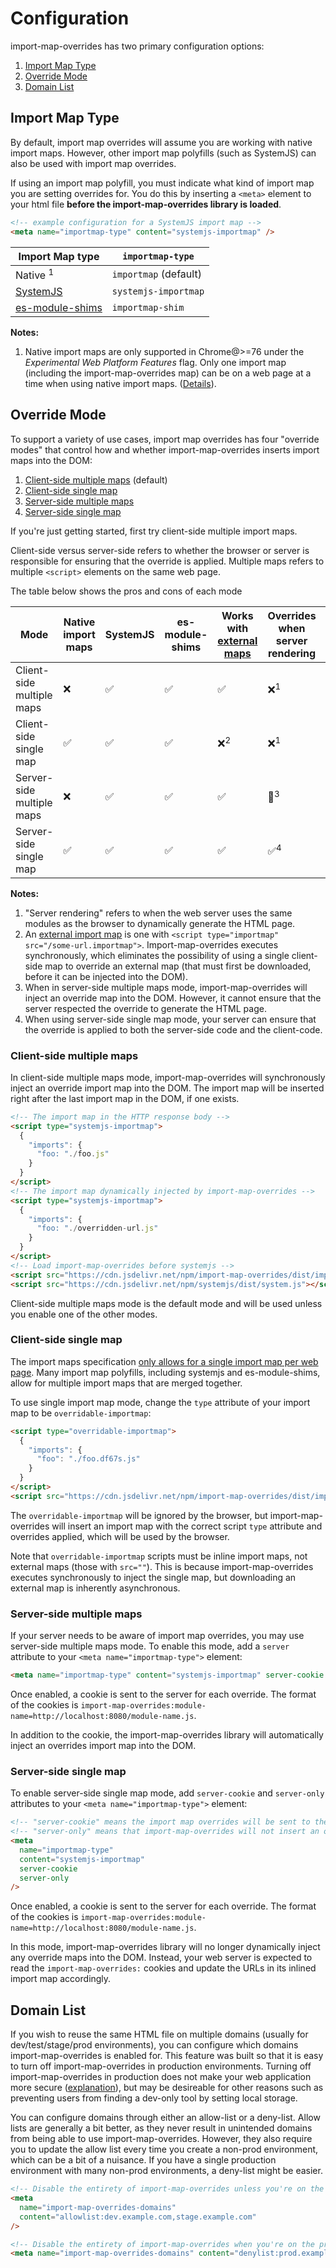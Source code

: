 # Configuration

import-map-overrides has two primary configuration options:

1. [Import Map Type](#import-map-type)
2. [Override Mode](#override-mode)
3. [Domain List](#domain-control)

## Import Map Type

By default, import map overrides will assume you are working with native import maps. However, other import map polyfills (such as SystemJS) can also be used with import map overrides.

If using an import map polyfill, you must indicate what kind of import map you are setting overrides for. You do this by inserting a `<meta>`
element to your html file **before the import-map-overrides library is loaded**.

```html
<!-- example configuration for a SystemJS import map -->
<meta name="importmap-type" content="systemjs-importmap" />
```

| Import Map type                                                  | `importmap-type`      |
| ---------------------------------------------------------------- | --------------------- |
| Native <sup>1</sup>                                              | `importmap` (default) |
| [SystemJS](https://github.com/systemjs/systemjs)                 | `systemjs-importmap`  |
| [es-module-shims](https://github.com/guybedford/es-module-shims) | `importmap-shim`      |

**Notes:**

1. Native import maps are only supported in Chrome@>=76 under the _Experimental Web Platform Features_ flag. Only one import map (including the import-map-overrides map) can be on a web page at a time when using native import maps. ([Details](https://github.com/WICG/import-maps/issues/199)).

## Override Mode

To support a variety of use cases, import map overrides has four "override modes" that control how and whether import-map-overrides inserts import maps into the DOM:

1. [Client-side multiple maps](#client-side-multiple-maps) (default)
1. [Client-side single map](#client-side-single-map)
1. [Server-side multiple maps](#server-side-multiple-maps)
1. [Server-side single map](#server-side-single-map)

If you're just getting started, first try client-side multiple import maps.

Client-side versus server-side refers to whether the browser or server is responsible for ensuring that the override is applied. Multiple maps refers to multiple `<script>` elements on the same web page.

The table below shows the pros and cons of each mode

| Mode                      | Native import maps | SystemJS           | es-module-shims    | Works with [external maps](https://github.com/WICG/import-maps#installation) | Overrides when server rendering | Easy to set up     |
| ------------------------- | ------------------ | ------------------ | ------------------ | ---------------------------------------------------------------------------- | ------------------------------- | ------------------ |
| Client-side multiple maps | :x:                | :white_check_mark: | :white_check_mark: | :white_check_mark:                                                           | :x:<sup>1</sup>                 | :white_check_mark: |
| Client-side single map    | :white_check_mark: | :white_check_mark: | :white_check_mark: | :x:<sup>2</sup>                                                              | :x:<sup>1</sup>                 | :white_check_mark: |
| Server-side multiple maps | :x:                | :white_check_mark: | :white_check_mark: | :white_check_mark:                                                           | :thinking:<sup>3</sup>          | :x:                |
| Server-side single map    | :white_check_mark: | :white_check_mark: | :white_check_mark: | :white_check_mark:                                                           | :white_check_mark:<sup>4</sup>  | :x:                |

**Notes:**

1. "Server rendering" refers to when the web server uses the same modules as the browser to dynamically generate the HTML page.
1. An [external import map](https://github.com/WICG/import-maps#installation) is one with `<script type="importmap" src="/some-url.importmap">`. Import-map-overrides executes synchronously, which eliminates the possibility of using a single client-side map to override an external map (that must first be downloaded, before it can be injected into the DOM).
1. When in server-side multiple maps mode, import-map-overrides will inject an override map into the DOM. However, it cannot ensure that the server respected the override to generate the HTML page.
1. When using server-side single map mode, your server can ensure that the override is applied to both the server-side code and the client-code.

### Client-side multiple maps

In client-side multiple maps mode, import-map-overrides will synchronously inject an override import map into the DOM. The import map will be inserted right after the last import map in the DOM, if one exists.

```html
<!-- The import map in the HTTP response body -->
<script type="systemjs-importmap">
  {
    "imports": {
      "foo: "./foo.js"
    }
  }
</script>
<!-- The import map dynamically injected by import-map-overrides -->
<script type="systemjs-importmap">
  {
    "imports": {
      "foo: "./overridden-url.js"
    }
  }
</script>
<!-- Load import-map-overrides before systemjs -->
<script src="https://cdn.jsdelivr.net/npm/import-map-overrides/dist/import-map-overrides.js"></script>
<script src="https://cdn.jsdelivr.net/npm/systemjs/dist/system.js"></script>
```

Client-side multiple maps mode is the default mode and will be used unless you enable one of the other modes.

### Client-side single map

The import maps specification [only allows for a single import map per web page](https://github.com/WICG/import-maps/#multiple-import-map-support). Many import map polyfills, including systemjs and es-module-shims, allow for multiple import maps that are merged together.

To use single import map mode, change the `type` attribute of your import map to be `overridable-importmap`:

```html
<script type="overridable-importmap">
  {
    "imports": {
      "foo": "./foo.df67s.js"
    }
  }
</script>
<script src="https://cdn.jsdelivr.net/npm/import-map-overrides/dist/import-map-overrides.js"></script>
```

The `overridable-importmap` will be ignored by the browser, but import-map-overrides will insert an import map with the correct script `type` attribute and overrides applied, which will be used by the browser.

Note that `overridable-importmap` scripts must be inline import maps, not external maps (those with `src=""`). This is because import-map-overrides executes synchronously to inject the single map, but downloading an external map is inherently asynchronous.

### Server-side multiple maps

If your server needs to be aware of import map overrides, you may use server-side multiple maps mode. To enable this mode, add a `server` attribute to your `<meta name="importmap-type">` element:

```html
<meta name="importmap-type" content="systemjs-importmap" server-cookie />
```

Once enabled, a cookie is sent to the server for each override. The format of the cookies is `import-map-overrides:module-name=http://localhost:8080/module-name.js`.

In addition to the cookie, the import-map-overrides library will automatically inject an overrides import map into the DOM.

### Server-side single map

To enable server-side single map mode, add `server-cookie` and `server-only` attributes to your `<meta name="importmap-type">` element:

```html
<!-- "server-cookie" means the import map overrides will be sent to the server in a cookie --->
<!-- "server-only" means that import-map-overrides will not insert an override map into the DOM -->
<meta
  name="importmap-type"
  content="systemjs-importmap"
  server-cookie
  server-only
/>
```

Once enabled, a cookie is sent to the server for each override. The format of the cookies is `import-map-overrides:module-name=http://localhost:8080/module-name.js`.

In this mode, import-map-overrides library will no longer dynamically inject any override maps into the DOM. Instead, your web server is expected to read the `import-map-overrides:` cookies and update the URLs in its inlined import map accordingly.

## Domain List

If you wish to reuse the same HTML file on multiple domains (usually for dev/test/stage/prod environments), you can configure which domains import-map-overrides is enabled for. This feature was built so that it is easy to turn off import-map-overrides in production environments. Turning off import-map-overrides in production does not make your web application more secure ([explanation](./security.md)), but may be desireable for other reasons such as preventing users from finding a dev-only tool by setting local storage.

You can configure domains through either an allow-list or a deny-list. Allow lists are generally a bit better, as they never result in unintended domains from being able to use import-map-overrides. However, they also require you to update the allow list every time you create a non-prod environment, which can be a bit of a nuisance. If you have a single production environment with many non-prod environments, a deny-list might be easier.

```html
<!-- Disable the entirety of import-map-overrides unless you're on the dev or stage environments -->
<meta
  name="import-map-overrides-domains"
  content="allowlist:dev.example.com,stage.example.com"
/>

<!-- Disable the entirety of import-map-overrides when you're on the production environment -->
<meta name="import-map-overrides-domains" content="denylist:prod.example.com" />
```
